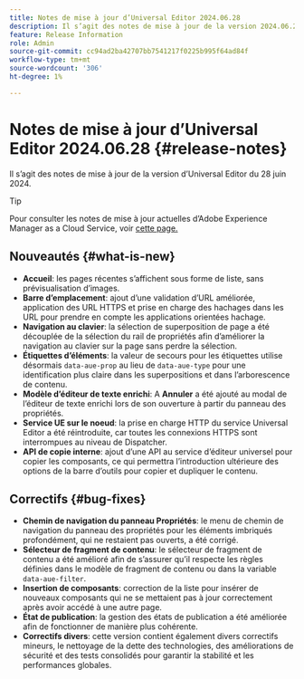 ```yaml
---
title: Notes de mise à jour d’Universal Editor 2024.06.28
description: Il s’agit des notes de mise à jour de la version 2024.06.28 d’Universal Editor.
feature: Release Information
role: Admin
source-git-commit: cc94ad2ba42707bb7541217f0225b995f64ad84f
workflow-type: tm+mt
source-wordcount: '306'
ht-degree: 1%

---
```



# Notes de mise à jour d’Universal Editor 2024.06.28 {#release-notes}

Il s’agit des notes de mise à jour de la version d’Universal Editor du 28 juin 2024.

>[!TIP]
>
>Pour consulter les notes de mise à jour actuelles d’Adobe Experience Manager as a Cloud Service, voir [cette page.](/help/release-notes/release-notes-cloud/release-notes-current.md)

## Nouveautés {#what-is-new}

* **Accueil**: les pages récentes s’affichent sous forme de liste, sans prévisualisation d’images.
* **Barre d’emplacement**: ajout d’une validation d’URL améliorée, application des URL HTTPS et prise en charge des hachages dans les URL pour prendre en compte les applications orientées hachage.
* **Navigation au clavier**: la sélection de superposition de page a été découplée de la sélection du rail de propriétés afin d’améliorer la navigation au clavier sur la page sans perdre la sélection.
* **Étiquettes d’éléments**: la valeur de secours pour les étiquettes utilise désormais `data-aue-prop` au lieu de `data-aue-type` pour une identification plus claire dans les superpositions et dans l’arborescence de contenu.
* **Modèle d’éditeur de texte enrichi**: A **Annuler** a été ajouté au modal de l’éditeur de texte enrichi lors de son ouverture à partir du panneau des propriétés.
* **Service UE sur le noeud**: la prise en charge HTTP du service Universal Editor a été réintroduite, car toutes les connexions HTTPS sont interrompues au niveau de Dispatcher.
* **API de copie interne**: ajout d’une API au service d’éditeur universel pour copier les composants, ce qui permettra l’introduction ultérieure des options de la barre d’outils pour copier et dupliquer le contenu.

## Correctifs {#bug-fixes}

* **Chemin de navigation du panneau Propriétés**: le menu de chemin de navigation du panneau des propriétés pour les éléments imbriqués profondément, qui ne restaient pas ouverts, a été corrigé.
* **Sélecteur de fragment de contenu**: le sélecteur de fragment de contenu a été amélioré afin de s’assurer qu’il respecte les règles définies dans le modèle de fragment de contenu ou dans la variable `data-aue-filter`.
* **Insertion de composants**: correction de la liste pour insérer de nouveaux composants qui ne se mettaient pas à jour correctement après avoir accédé à une autre page.
* **État de publication**: la gestion des états de publication a été améliorée afin de fonctionner de manière plus cohérente.
* **Correctifs divers**: cette version contient également divers correctifs mineurs, le nettoyage de la dette des technologies, des améliorations de sécurité et des tests consolidés pour garantir la stabilité et les performances globales.
